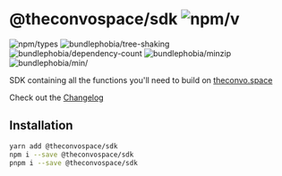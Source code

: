 # @theconvospace/sdk ![npm/v](https://badgen.net/npm/v/@theconvospace/sdk)

![npm/types](https://badgen.net/npm/types/@theconvospace/sdk)
![bundlephobia/tree-shaking](https://badgen.net/bundlephobia/tree-shaking/@theconvospace/sdk)
![bundlephobia/dependency-count](https://badgen.net/bundlephobia/dependency-count/@theconvospace/sdk)
![bundlephobia/minzip](https://badgen.net/bundlephobia/minzip/@theconvospace/sdk)
![bundlephobia/min/](https://badgen.net/bundlephobia/min/@theconvospace/sdk)

SDK containing all the functions you'll need to build on [theconvo.space](https://theconvo.space)

Check out the [Changelog](/CHANGELOG.md)

## Installation

```bash
yarn add @theconvospace/sdk
npm i --save @theconvospace/sdk
pnpm i --save @theconvospace/sdk
```
